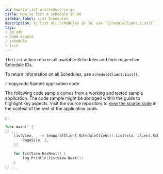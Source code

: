 ```yaml
---
id: how-to-list-a-schedule-in-go
title: How to list a Schedule in Go
sidebar_label: List Schedules
description: To list all Schedules in Go, use `ScheduleClient.List()`.
tags:
- go sdk
- code sample
- schedule
- list
---
```


<!-- DO NOT EDIT THIS FILE DIRECTLY.
THIS FILE IS GENERATED from https://github.com/temporalio/documentation-samples-go/blob/main/schedule/list/main_dacx.go. -->

The `List` action returns all available Schedules and their respective Schedule IDs.

To return information on all Schedules, use `ScheduleClient.List()`.

:::copycode Sample application code

The following code sample comes from a working and tested sample application.
The code sample might be abridged within the guide to highlight key aspects.
Visit the source repository to [view the source code](https://github.com/temporalio/documentation-samples-go/blob/main/schedule/list/main_dacx.go) in the context of the rest of the application code.

:::

```go
func main() {
// ...
	listView, _ := temporalClient.ScheduleClient().List(ctx, client.ScheduleListOptions{
		PageSize: 1,
	})

	for listView.HasNext() {
		log.Println(listView.Next())
	}
// ...
```
